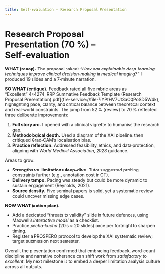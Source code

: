 ```yaml
---
title: Self‑evaluation – Research Proposal Presentation
---
```


# Research Proposal Presentation (70 %) – Self‑evaluation  

**WHAT (recap).** The proposal asked: *“How can explainable deep‑learning techniques improve clinical decision‑making in medical imaging?”* I produced 19 slides and a 7‑minute narration.

**SO WHAT (critique).** Feedback rated all five rubric areas as “Excellent” 444274_RRP Summative Feedback Template (Research Proposal Presentation).pdf](file-service://file-7iYPtHV7Ut3aCQPoSD5W4k), highlighting pace, clarity, and critical balance between theoretical context and real‑world constraints. The jump from 52 % (review) to 70 % reflected three deliberate improvements:

1. **Full story arc.** I opened with a clinical vignette to humanise the research gap.  
2. **Methodological depth.** Used a diagram of the XAI pipeline, then critiqued Grad‑CAM’s localisation bias.  
3. **Practice reflection.** Addressed feasibility, ethics, and data‑protection, aligning with *World Medical Association, 2023* guidance.

Areas to grow:

* **Strengths vs. limitations deep‑dive.** Tutor suggested probing constraints further (e.g., annotation cost in CT).  
* **Delivery tempo.** Pacing was steady but could be more dynamic to sustain engagement (Reynolds, 2021).  
* **Source density.** Five seminal papers is solid, yet a systematic review could uncover missing edge cases.

**NOW WHAT (action plan).**

* Add a dedicated “threats to validity” slide in future defences, using Maxwell’s *interactive model* as a checklist.  
* Practice *pecha‑kucha* (20 s × 20 slides) once per fortnight to sharpen timing.  
* Register a PROSPERO protocol to develop the XAI systematic review; target submission next semester.

Overall, the presentation confirmed that embracing feedback, word‑count discipline and narrative coherence can shift work from *satisfactory* to *excellent*. My next milestone is to embed a deeper limitation analysis culture across all outputs.
